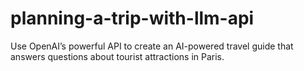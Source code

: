 # planning-a-trip-with-llm-api
Use OpenAI’s powerful API to create an AI-powered travel guide that answers questions about tourist attractions in Paris.
